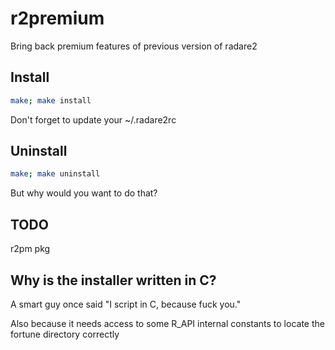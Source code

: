 # r2premium

Bring back premium features of previous version of radare2


## Install

```bash
make; make install
```
Don't forget to update your ~/.radare2rc


## Uninstall

```bash
make; make uninstall
```
But why would you want to do that?


## TODO

r2pm pkg


## Why is the installer written in C?

A smart guy once said "I script in C, because fuck you."

Also because it needs access to some R_API internal constants to locate the fortune directory correctly
